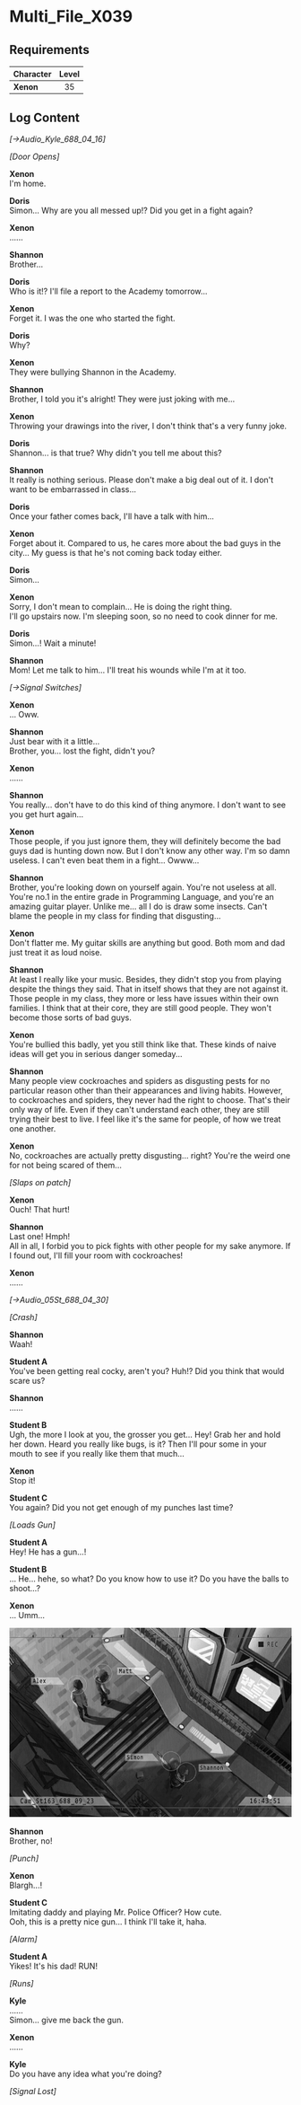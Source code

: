 # Multi_File_X039
## Requirements
|Character|Level|
|---------|:---:|
|**Xenon**| 35  |

## Log Content
*[→Audio\_Kyle\_688\_04\_16]*

*\[Door Opens\]*

**Xenon**<br>
I'm home.

**Doris**<br>
Simon... Why are you all messed up!? Did you get in a fight again?

**Xenon**<br>
......

**Shannon**<br>
Brother...

**Doris**<br>
Who is it!? I'll file a report to the Academy tomorrow...

**Xenon**<br>
Forget it. I was the one who started the fight.

**Doris**<br>
Why?

**Xenon**<br>
They were bullying Shannon in the Academy.

**Shannon**<br>
Brother, I told you it's alright! They were just joking with me...

**Xenon**<br>
Throwing your drawings into the river, I don't think that's a very funny joke.

**Doris**<br>
Shannon... is that true? Why didn't you tell me about this?

**Shannon**<br>
It really is nothing serious. Please don't make a big deal out of it. I don't want to be embarrassed in class...

**Doris**<br>
Once your father comes back, I'll have a talk with him...

**Xenon**<br>
Forget about it. Compared to us, he cares more about the bad guys in the city... My guess is that he's not coming back today either.

**Doris**<br>
Simon...

**Xenon**<br>
Sorry, I don't mean to complain... He is doing the right thing.<br>
I'll go upstairs now. I'm sleeping soon, so no need to cook dinner for me.

**Doris**<br>
Simon...! Wait a minute!

**Shannon**<br>
Mom! Let me talk to him... I'll treat his wounds while I'm at it too.

*[→Signal Switches]*

**Xenon**<br>
... Oww.

**Shannon**<br>
Just bear with it a little...<br>
Brother, you... lost the fight, didn't you?

**Xenon**<br>
......

**Shannon**<br>
You really... don't have to do this kind of thing anymore. I don't want to see you get hurt again...

**Xenon**<br>
Those people, if you just ignore them, they will definitely become the bad guys dad is hunting down now. But I don't know any other way. I'm so damn useless. I can't even beat them in a fight... Owww...

**Shannon**<br>
Brother, you're looking down on yourself again. You're not useless at all. You're no.1 in the entire grade in Programming Language, and you're an amazing guitar player. Unlike me... all I do is draw some insects. Can't blame the people in my class for finding that disgusting...

**Xenon**<br>
Don't flatter me. My guitar skills are anything but good. Both mom and dad just treat it as loud noise.

**Shannon**<br>
At least I really like your music. Besides, they didn't stop you from playing despite the things they said. That in itself shows that they are not against it.<br>
Those people in my class, they more or less have issues within their own families. I think that at their core, they are still good people. They won't become those sorts of bad guys.

**Xenon**<br>
You're bullied this badly, yet you still think like that. These kinds of naive ideas will get you in serious danger someday...

**Shannon**<br>
Many people view cockroaches and spiders as disgusting pests for no particular reason other than their appearances and living habits. However, to cockroaches and spiders, they never had the right to choose. That's their only way of life. Even if they can't understand each other, they are still trying their best to live. I feel like it's the same for people, of how we treat one another. 

**Xenon**<br>
No, cockroaches are actually pretty disgusting... right? You're the weird one for not being scared of them...

*\[Slaps on patch\]*

**Xenon**<br>
Ouch! That hurt!

**Shannon**<br>
Last one! Hmph!<br>
All in all, I forbid you to pick fights with other people for my sake anymore. If I found out, I'll fill your room with cockroaches!

**Xenon**<br>
......

*[→Audio\_05St\_688\_04\_30]*

*\[Crash\]*

**Shannon**<br>
Waah!

**Student A**<br>
You've been getting real cocky, aren't you? Huh!? Did you think that would scare us?

**Shannon**<br>
......

**Student B**<br>
Ugh, the more I look at you, the grosser you get... Hey! Grab her and hold her down. Heard you really like bugs, is it? Then I'll pour some in your mouth to see if you really like them that much...

**Xenon**<br>
Stop it!

**Student C**<br>
You again? Did you not get enough of my punches last time?

*\[Loads Gun\]*

**Student A**<br>
Hey! He has a gun...!

**Student B**<br>
... He... hehe, so what? Do you know how to use it? Do you have the balls to shoot...?

**Xenon**<br>
... Umm...

![xos3901.png](./attachments/xos3901.png)

**Shannon**<br>
Brother, no!

*\[Punch\]*

**Xenon**<br>
Blargh...!

**Student C**<br>
Imitating daddy and playing Mr. Police Officer? How cute.<br>
Ooh, this is a pretty nice gun... I think I'll take it, haha.

*\[Alarm\]*

**Student A**<br>
Yikes! It's his dad! RUN!

*\[Runs\]*

**Kyle**<br>
......<br>
Simon... give me back the gun.

**Xenon**<br>
......

**Kyle**<br>
Do you have any idea what you're doing?

*[Signal Lost]*
